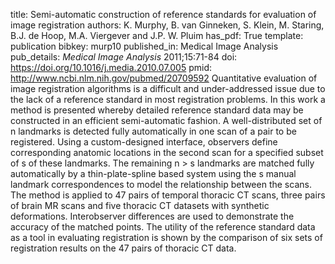 title: Semi-automatic construction of reference standards for evaluation of image registration
authors: K. Murphy, B. van Ginneken, S. Klein, M. Staring, B.J. de Hoop, M.A. Viergever and J.P. W. Pluim
has_pdf: True
template: publication
bibkey: murp10
published_in: Medical Image Analysis
pub_details: <i>Medical Image Analysis</i> 2011;15:71-84
doi: https://doi.org/10.1016/j.media.2010.07.005
pmid: http://www.ncbi.nlm.nih.gov/pubmed/20709592
Quantitative evaluation of image registration algorithms is a difficult and under-addressed issue due to the lack of a reference standard in most registration problems. In this work a method is presented whereby detailed reference standard data may be constructed in an efficient semi-automatic fashion. A well-distributed set of n landmarks is detected fully automatically in one scan of a pair to be registered. Using a custom-designed interface, observers define corresponding anatomic locations in the second scan for a specified subset of s of these landmarks. The remaining n > s landmarks are matched fully automatically by a thin-plate-spline based system using the s manual landmark correspondences to model the relationship between the scans. The method is applied to 47 pairs of temporal thoracic CT scans, three pairs of brain MR scans and five thoracic CT datasets with synthetic deformations. Interobserver differences are used to demonstrate the accuracy of the matched points. The utility of the reference standard data as a tool in evaluating registration is shown by the comparison of six sets of registration results on the 47 pairs of thoracic CT data.

